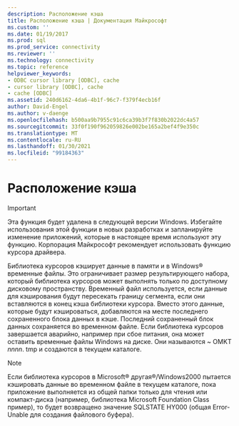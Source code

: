 ```yaml
---
description: Расположение кэша
title: Расположение кэша | Документация Майкрософт
ms.custom: ''
ms.date: 01/19/2017
ms.prod: sql
ms.prod_service: connectivity
ms.reviewer: ''
ms.technology: connectivity
ms.topic: reference
helpviewer_keywords:
- ODBC cursor library [ODBC], cache
- cursor library [ODBC], cache
- cache [ODBC]
ms.assetid: 240d6162-4da6-4b1f-96c7-f379f4ecb16f
author: David-Engel
ms.author: v-daenge
ms.openlocfilehash: b500aa9b7955c91c6ca39b3f7f830b2022dc4a57
ms.sourcegitcommit: 33f0f190f962059826e002be165a2bef4f9e350c
ms.translationtype: MT
ms.contentlocale: ru-RU
ms.lasthandoff: 01/30/2021
ms.locfileid: "99184363"
---
```

# <a name="location-of-cache"></a>Расположение кэша
> [!IMPORTANT]  
>  Эта функция будет удалена в следующей версии Windows. Избегайте использования этой функции в новых разработках и запланируйте изменение приложений, которые в настоящее время используют эту функцию. Корпорация Майкрософт рекомендует использовать функцию курсора драйвера.  
  
 Библиотека курсоров кэширует данные в памяти и в Windows® временные файлы. Это ограничивает размер результирующего набора, который библиотека курсоров может выполнять только по доступному дисковому пространству. Временный файл используется, если данные для кэширования будут пересекать границу сегмента, если они вставляются в конец кэша библиотеки курсора. Вместо этого данные, которые будут кэшироваться, добавляются на месте последнего сохраненного блока данных в кэше. Последний сохраненный блок данных сохраняется во временном файле. Если библиотека курсоров завершается аварийно, например при сбое питания, она может оставить временные файлы Windows на диске. Они называются ~ OMKT *nnnn*. tmp и создаются в текущем каталоге.  
  
> [!NOTE]  
>  Если библиотека курсоров в Microsoft® другая®/Windows2000 пытается кэшировать данные во временном файле в текущем каталоге, пока приложение выполняется из общей папки только для чтения или компакт-диска (например, библиотека Microsoft Foundation Class пример), то будет возвращено значение SQLSTATE HY000 (общая Error-Unable для создания файлового буфера).
